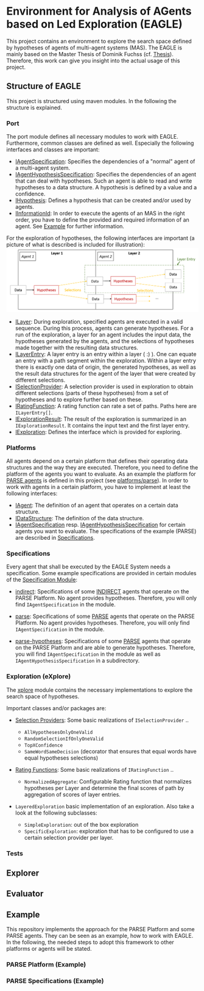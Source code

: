 # Environment for Analysis of AGents based on Led Exploration (EAGLE)
This project contains an environment to explore the search space defined by hypotheses of agents of multi-agent systems (MAS).
The EAGLE is mainly based on the Master Thesis of Dominik Fuchss (cf. [Thesis](https://doi.org/10.5445/IR/1000126806)).
Therefore, this work can give you insight into the actual usage of this project.

## Structure of EAGLE
This project is structured using maven modules. In the following the structure is explained.

### Port
The port module defines all necessary modules to work with EAGLE.
Furthermore, common classes are defined as well.
Especially the following interfaces and classes are important:
* [IAgentSpecification](port/src/main/java/edu/kit/ipd/eagle/port/IAgentSpecification.java): Specifies the dependencies of a "normal" agent of a multi-agent system.
* [IAgentHypothesisSpecification](port/src/main/java/edu/kit/ipd/eagle/port/hypothesis/IAgentHypothesisSpecification.java): Specifies the dependencies of an agent that can deal with hypotheses. Such an agent is able to read and write hypotheses to a data structure. A hypothesis is defined by a value and a confidence.
* [IHypothesis](port/src/main/java/edu/kit/ipd/eagle/port/hypothesis/IHypothesis.java): Defines a hypothesis that can be created and/or used by agents.
* [IInformationId](port/src/main/java/edu/kit/ipd/eagle/port/IInformationId.java): In order to execute the agents of an MAS in the right order, you have to define the provided and required information of an agent. See [Example](#example) for further information.

For the exploration of hypotheses, the following interfaces are important (a picture of what is described is included for illustration):
![Layers](.github/img/Layers.png)
* [ILayer](port/src/main/java/edu/kit/ipd/eagle/port/xplore/layer/ILayer.java): During exploration, specified agents are executed in a valid sequence. During this process, agents can generate hypotheses. For a run of the exploration, a layer for an agent includes the input data, the hypotheses generated by the agents, and the selections of hypotheses made together with the resulting data structures.
* [ILayerEntry](port/src/main/java/edu/kit/ipd/eagle/port/xplore/layer/ILayerEntry.java): A layer entry is an entry within a layer ( :) ). One can equate an entry with a path segment within the exploration. Within a layer entry there is exactly one data of origin, the generated hypotheses, as well as the result data structures for the agent of the layer that were created by different selections.
* [ISelectionProvider](port/src/main/java/edu/kit/ipd/eagle/port/xplore/selection/ISelectionProvider.java): A selection provider is used in exploration to obtain different selections (parts of these hypotheses) from a set of hypotheses and to explore further based on these.
* [IRatingFunction](port/src/main/java/edu/kit/ipd/eagle/port/xplore/rating/IRatingFunction.java): A rating function can rate a set of paths. Paths here are `ILayerEntry[]`.
* [IExplorationResult](port/src/main/java/edu/kit/ipd/eagle/port/xplore/IExplorationResult.java): The result of the exploration is summarized in an `IExplorationResult`. It contains the input text and the first layer entry.
* [IExploration](port/src/main/java/edu/kit/ipd/eagle/port/xplore/IExploration.java): Defines the interface which is provided for exploring.

### Platforms
All agents depend on a certain platform that defines their operating data structures and the way they are executed.
Therefore, you need to define the platform of the agents you want to evaluate.
As an example the platform for [PARSE agents](https://code.ipd.kit.edu/weigelt/parse) is defined in this project (see [platforms/parse](platforms/parse/src/main/java/edu/kit/ipd/eagle/impl/platforms/parse)).
In order to work with agents in a certain platform, you have to implement at least the following interfaces:
* [IAgent](port/src/main/java/edu/kit/ipd/eagle/port/IAgent.java): The definition of an agent that operates on a certain data structure.
* [IDataStructure](port/src/main/java/edu/kit/ipd/eagle/port/IDataStructure.java): The definition of the data structure.
* [IAgentSpecification](port/src/main/java/edu/kit/ipd/eagle/port/IAgentSpecification.java) resp. [IAgentHypothesisSpecification](port/src/main/java/edu/kit/ipd/eagle/port/hypothesis/IAgentHypothesisSpecification.java) for certain agents you want to evaluate. The specifications of the example (PARSE) are described in [Specifications](#specifications).

### Specifications
Every agent that shall be executed by the EAGLE System needs a specification.
Some example specifications are provided in certain modules of the [Specification Module](specification/):
* [indirect](specification/indirect/src/main/java/edu/kit/ipd/eagle/impl/specification/indirect): Specifications of some [INDIRECT](https://code.ipd.kit.edu/hey/indirect) agents that operate on the PARSE Platform. No agent provides hypotheses. Therefore, you will only find `IAgentSpecification` in the module.


* [parse](specification/parse/src/main/java/edu/kit/ipd/eagle/impl/specification/parse): Specifications of some [PARSE](https://code.ipd.kit.edu/weigelt/parse) agents that operate on the PARSE Platform. No agent provides hypotheses. Therefore, you will only find `IAgentSpecification` in the module.


* [parse-hypotheses](specification/parse-hypotheses/src/main/java/edu/kit/ipd/eagle/impl/specification/parse): Specifications of some [PARSE](https://code.ipd.kit.edu/weigelt/parse) agents that operate on the PARSE Platform and are able to generate hypotheses. Therefore, you will find `IAgentSpecification` in the module as well as `IAgentHypothesisSpecification` in a subdirectory.

### Exploration (eXplore)
The [xplore](xplore/src/main/java/edu/kit/ipd/eagle/impl/xplore) module contains the necessary implementations to explore the search space of hypotheses.

Important classes and/or packages are:

* [Selection Providers](xplore/src/main/java/edu/kit/ipd/eagle/impl/xplore/selection): Some basic realizations of `ISelectionProvider` ..
  * `AllHypothesesOnlyOneValid`
  * `RandomSelectionIfOnlyOneValid`
  * `TopXConfidence`
  * `SameWordSameDecision` (decorator that ensures that equal words have equal hypotheses selections)


* [Rating Functions](xplore/src/main/java/edu/kit/ipd/eagle/impl/xplore/rating): Some basic realizations of `IRatingFunction` ..
  * `NormalizedAggregate`: Configurable Rating function that normalizes hypotheses per Layer and determine the final scores of path by aggregation of scores of layer entries.


* `LayeredExploration` basic implementation of an exploration. Also take a look at the following subclasses:
  * `SimpleExploration`: out of the box exploration
  * `SpecificExploration`: exploration that has to be configured to use a certain selection provider per layer.

### Tests

## Explorer

## Evaluator

## Example
This repository implements the approach for the PARSE Platform and some PARSE agents.
They can be seen as an example, how to work with EAGLE.
In the following, the needed steps to adopt this framework to other platforms or agents will be stated.

### PARSE Platform (Example)

### PARSE Specifications (Example)
